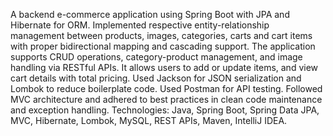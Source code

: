 A backend e-commerce application using Spring Boot with JPA and Hibernate for ORM.  Implemented respective  entity-relationship management  between products, images, categories, carts and cart items  with proper bidirectional mapping and cascading support.
The application supports CRUD operations, category-product management, and image handling via RESTful APIs. It allows users to add or update items, and view cart details with total pricing.
Used Jackson for JSON serialization and Lombok to reduce boilerplate code. 
Used Postman for API testing. Followed MVC architecture and adhered to best practices in clean code maintenance and exception handling.
Technologies: Java, Spring Boot, Spring Data JPA, MVC, Hibernate, Lombok, MySQL, REST APIs, Maven, IntelliJ IDEA.
